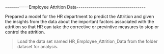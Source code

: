 ------------Employee Attrition Data-----------------------------------

Prepared a model for the HR department to predict the Attrition and given the insights from the data 
about the important factors associated with the attrition so that HR can take the corrective or 
previntive measures to stop or control the attrition.



> Load the data set named HR_Employee_Attrition_Data from the folder dataset for analysis.